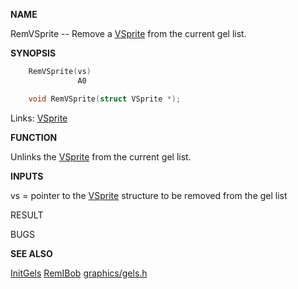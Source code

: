 
**NAME**

RemVSprite -- Remove a [VSprite](_00C3) from the current gel list.

**SYNOPSIS**

```c
    RemVSprite(vs)
               A0

    void RemVSprite(struct VSprite *);

```
Links: [VSprite](_00C3) 

**FUNCTION**

Unlinks the [VSprite](_00C3) from the current gel list.

**INPUTS**

vs = pointer to the [VSprite](_00C3) structure to be removed from the gel list

RESULT

BUGS

**SEE ALSO**

[InitGels](InitGels)  [RemIBob](RemIBob)  [graphics/gels.h](_00C3)
